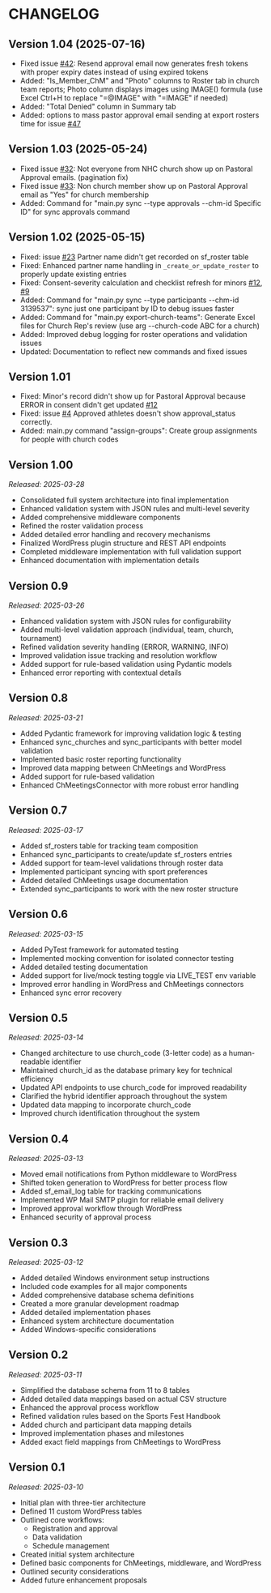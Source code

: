 # CHANGELOG

## Version 1.04 (2025-07-16)
- Fixed issue [#42](https://github.com/i12know/vaysf/issues/42): Resend approval email now generates fresh tokens with proper expiry dates instead of using expired tokens
- Added: "Is_Member_ChM" and "Photo" columns to Roster tab in church team reports; Photo column displays images using IMAGE() formula (use Excel Ctrl+H to replace "=@IMAGE" with "=IMAGE" if needed)
- Added: "Total Denied" column in Summary tab
- Added: options to mass pastor approval email sending at export rosters time for issue [#47](https://github.com/i12know/vaysf/issues/47)

## Version 1.03 (2025-05-24)
- Fixed issue [#32](https://github.com/i12know/vaysf/issues/32): Not everyone from NHC church show up on Pastoral Approval emails. (pagination fix)
- Fixed issue [#33](https://github.com/i12know/vaysf/issues/33): Non church member show up on Pastoral Approval email as "Yes" for church membership
- Added: Command for "main.py sync --type approvals --chm-id Specific ID" for sync approvals command

## Version 1.02 (2025-05-15)
- Fixed: issue [#23](https://github.com/i12know/vaysf/issues/23) Partner name didn't get recorded on sf_roster table
- Fixed: Enhanced partner name handling in `_create_or_update_roster` to properly update existing entries
- Fixed: Consent-severity calculation and checklist refresh for minors [#12](https://github.com/i12know/vaysf/issues/12), [#9](https://github.com/i12know/vaysf/issues/9)
- Added: Command for "main.py sync --type participants --chm-id 3139537": sync just one participant by ID to debug issues faster
- Added: Command for "main.py export-church-teams": Generate Excel files for Church Rep's review (use arg --church-code ABC for a church)
- Added: Improved debug logging for roster operations and validation issues
- Updated: Documentation to reflect new commands and fixed issues

## Version 1.01
- Fixed: Minor's record didn't show up for Pastoral Approval because ERROR in consent didn't get updated [#12](https://github.com/i12know/vaysf/issues/12)
- Fixed: issue [#4](https://github.com/i12know/vaysf/issues/4) Approved athletes doesn't show approval_status correctly.
- Added: main.py command "assign-groups": Create group assignments for people with church codes

## Version 1.00
*Released: 2025-03-28*

- Consolidated full system architecture into final implementation
- Enhanced validation system with JSON rules and multi-level severity
- Added comprehensive middleware components
- Refined the roster validation process
- Added detailed error handling and recovery mechanisms
- Finalized WordPress plugin structure and REST API endpoints
- Completed middleware implementation with full validation support
- Enhanced documentation with implementation details

## Version 0.9
*Released: 2025-03-26*

- Enhanced validation system with JSON rules for configurability
- Added multi-level validation approach (individual, team, church, tournament)
- Refined validation severity handling (ERROR, WARNING, INFO)
- Improved validation issue tracking and resolution workflow
- Added support for rule-based validation using Pydantic models
- Enhanced error reporting with contextual details

## Version 0.8
*Released: 2025-03-21*

- Added Pydantic framework for improving validation logic & testing
- Enhanced sync_churches and sync_participants with better model validation
- Implemented basic roster reporting functionality
- Improved data mapping between ChMeetings and WordPress
- Added support for rule-based validation
- Enhanced ChMeetingsConnector with more robust error handling

## Version 0.7
*Released: 2025-03-17*

- Added sf_rosters table for tracking team composition
- Enhanced sync_participants to create/update sf_rosters entries
- Added support for team-level validations through roster data
- Implemented participant syncing with sport preferences
- Added detailed ChMeetings usage documentation
- Extended sync_participants to work with the new roster structure

## Version 0.6
*Released: 2025-03-15*

- Added PyTest framework for automated testing
- Implemented mocking convention for isolated connector testing
- Added detailed testing documentation
- Added support for live/mock testing toggle via LIVE_TEST env variable
- Improved error handling in WordPress and ChMeetings connectors
- Enhanced sync error recovery

## Version 0.5
*Released: 2025-03-14*

- Changed architecture to use church_code (3-letter code) as a human-readable identifier
- Maintained church_id as the database primary key for technical efficiency
- Updated API endpoints to use church_code for improved readability
- Clarified the hybrid identifier approach throughout the system
- Updated data mapping to incorporate church_code
- Improved church identification throughout the system

## Version 0.4
*Released: 2025-03-13*

- Moved email notifications from Python middleware to WordPress
- Shifted token generation to WordPress for better process flow
- Added sf_email_log table for tracking communications
- Implemented WP Mail SMTP plugin for reliable email delivery
- Improved approval workflow through WordPress
- Enhanced security of approval process

## Version 0.3
*Released: 2025-03-12*

- Added detailed Windows environment setup instructions
- Included code examples for all major components
- Added comprehensive database schema definitions
- Created a more granular development roadmap
- Added detailed implementation phases
- Enhanced system architecture documentation
- Added Windows-specific considerations

## Version 0.2
*Released: 2025-03-11*

- Simplified the database schema from 11 to 8 tables
- Added detailed data mappings based on actual CSV structure
- Enhanced the approval process workflow
- Refined validation rules based on the Sports Fest Handbook
- Added church and participant data mapping details
- Improved implementation phases and milestones
- Added exact field mappings from ChMeetings to WordPress

## Version 0.1
*Released: 2025-03-10*

- Initial plan with three-tier architecture
- Defined 11 custom WordPress tables
- Outlined core workflows:
  - Registration and approval
  - Data validation
  - Schedule management
- Created initial system architecture
- Defined basic components for ChMeetings, middleware, and WordPress
- Outlined security considerations
- Added future enhancement proposals